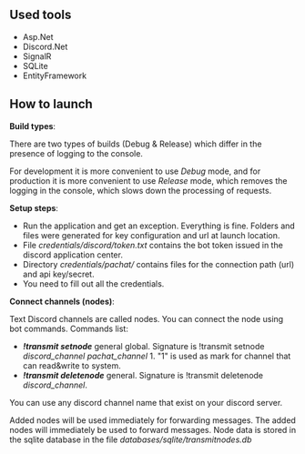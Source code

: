 ## Used tools

 - Asp.Net
 - Discord.Net
 - SignalR
 - SQLite
 - EntityFramework
## How to launch
**Build types**:

There are two types of builds (Debug & Release) which differ in the presence of logging to the console.

For development it is more convenient to use *Debug* mode, and for production it is more convenient to use *Release* mode, which removes the logging in the console, which slows down the processing of requests.

**Setup steps**:

 - Run the application and get an exception. Everything is fine. Folders and files were generated for key configuration and url at launch location.
 - File *credentials/discord/token.txt* contains the bot token issued in the discord application center.
 - Directory *credentials/pachat/* contains files for the connection path (url) and api key/secret.
 - You need to fill out all the credentials.

**Connect channels (nodes)**:

Text Discord channels are called nodes. You can connect the node using bot commands. Commands list:

 - ***!transmit setnode*** general global. Signature is !transmit setnode *discord_channel* *pachat_channel* 1. "1" is used as mark for channel that can read&write to system.
 - ***!transmit deletenode*** general. Signature is !transmit deletenode *discord_channel*.
 
You can use any discord channel name that exist on your discord server.
 
Added nodes will be used immediately for forwarding messages. The added nodes will immediately be used to forward messages. Node data is stored in the sqlite database in the file *databases/sqlite/transmitnodes.db*
